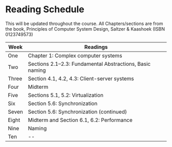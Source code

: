 # Reading Schedule

This will be updated throughout the course.  All Chapters/sections are
from the book, Principles of Computer System Design, Saltzer &
Kaashoek (ISBN 0123749573)

|Week | Readings | 
|----------|----------|
|One | Chapter 1: Complex computer systems
|Two | Sections 2.1–2.3: Fundamental Abstractions, Basic naming|
|Three | Section 4.1, 4.2, 4.3: Client-server systems|
|Four | Midterm
|Five | Sections 5.1, 5.2: Virtualization |
|Six  |  Section 5.6: Synchronization|
|Seven | Section 5.6: Synchronization (continued)|
|Eight | Midterm and Section 6.1, 6.2: Performance|
|Nine  | Naming |
|Ten   | -- |

